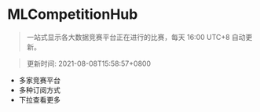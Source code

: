 # MLCompetitionHub

> 一站式显示各大数据竞赛平台正在进行的比赛，每天 16:00 UTC+8 自动更新。
  
> 更新时间: 2021-08-08T15:58:57+0800 

* 多家竞赛平台
* 多种订阅方式
* 下拉查看更多